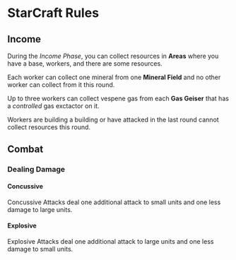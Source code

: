 # StarCraft Rules

## Income
During the _Income Phase_, you can collect resources in **Areas** where you have a base, workers, and there are some resources. 

Each worker can collect one mineral from one **Mineral Field** and no other worker can collect from it this round.

Up to three workers can collect vespene gas from each **Gas Geiser** that has a _controlled_ gas exctactor on it.

Workers are building a building or have attacked in the last round cannot collect resources this round.

## Combat

### Dealing Damage

#### Concussive
Concussive Attacks deal one additional attack to small units and one less damage to large units.

#### Explosive
Explosive Attacks deal one additional attack to large units and one less damage to small units.
